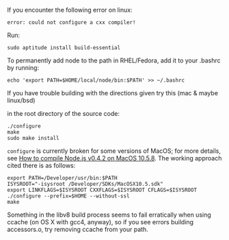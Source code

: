 If you encounter the following error on linux:

    error: could not configure a cxx compiler!

Run:

    sudo aptitude install build-essential

To permanently add node to the path in RHEL/Fedora, add it to your .bashrc by running:

    echo 'export PATH=$HOME/local/node/bin:$PATH' >> ~/.bashrc

If you have trouble building with the directions given try this (mac & maybe linux/bsd)  

in the root directory of the source code:  

    ./configure  
    make  
    sudo make install  

`configure` is currently broken for some versions of MacOS; for more details, see [How to compile Node.js v0.4.2 on MacOS 10.5.8](http://canonical.org/~kragen/compiling-node-on-macos.html). The working approach cited there is as follows:

    export PATH=/Developer/usr/bin:$PATH
    ISYSROOT="-isysroot /Developer/SDKs/MacOSX10.5.sdk"
    export LINKFLAGS=$ISYSROOT CXXFLAGS=$ISYSROOT CFLAGS=$ISYSROOT
    ./configure --prefix=$HOME --without-ssl
    make

Something in the libv8 build process seems to fail erratically when using ccache (on OS X with gcc4, anyway), so if you see errors building accessors.o, try removing ccache from your path.
